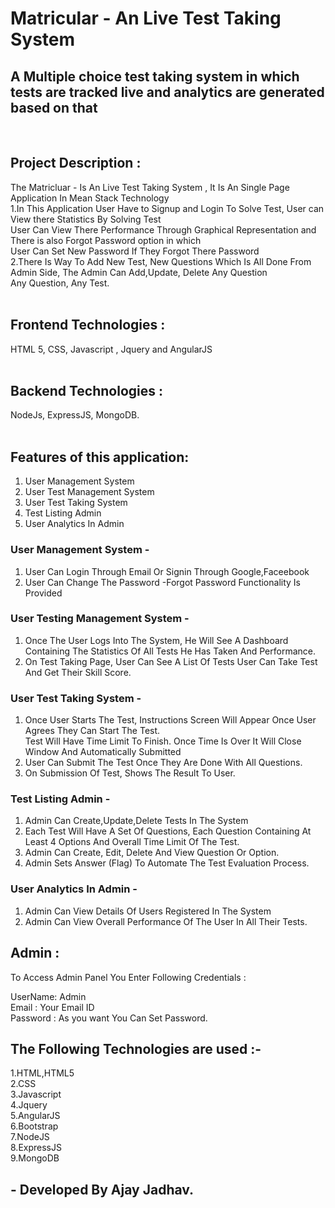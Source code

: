 # Matricular - An Live Test Taking System <br/>

 ## A Multiple choice test taking system in which tests are tracked live and analytics are generated based on that <br/>
<br/>

## Project Description :<br/>

The Matricluar - Is An Live Test Taking System , It Is An Single Page Application In Mean Stack Technology <br/>
1.In This Application User Have to Signup and Login To Solve Test, User can View there Statistics By Solving Test <br/>
User Can View There Performance Through Graphical Representation and There is also Forgot Password option in which <br/>
User Can Set New Password If They Forgot There Password <br/>
2.There Is Way To Add New Test, New Questions Which Is All Done From Admin Side, The Admin Can Add,Update, Delete Any Question <br/>
Any Question, Any Test.<br/>
<br/>
## Frontend Technologies : <br/>
HTML 5, CSS, Javascript , Jquery and AngularJS <br/>
<br/>
## Backend Technologies : <br/>
NodeJs, ExpressJS, MongoDB. <br/>
<br/>
## Features of this application: <br/>

1. User Management System <br/>
2. User Test Management System <br/>
3. User Test Taking System <br/>
4. Test Listing Admin <br/>
5. User Analytics In Admin <br/>
  
### User Management System - <br/>
    
 1. User Can Login Through Email Or Signin Through Google,Faceebook <br/>
 2. User Can Change The Password -Forgot Password Functionality Is Provided <br/>
            
### User Testing Management System - <br/>
    
1. Once The User Logs Into The System, He Will  See A Dashboard Containing The Statistics Of All Tests He Has Taken And Performance. <br/>   
2. On Test Taking Page, User Can See A List Of Tests User Can Take Test And Get Their Skill Score. <br/>

### User Test Taking System - <br/>
   
1. Once User Starts The Test, Instructions Screen Will Appear Once User Agrees They Can Start The Test. <br/>
   Test Will Have Time Limit To Finish. Once Time Is Over It Will  Close Window And  Automatically Submitted <br/>
2. User Can Submit The Test Once They Are Done With All Questions.<br/>                           
3. On Submission Of Test, Shows The Result To User.<br/>

### Test Listing Admin - <br/>

1. Admin Can Create,Update,Delete Tests In The System <br/>
2. Each Test Will Have A Set Of Questions, Each Question Containing At Least 4 Options And Overall Time Limit Of The Test. <br/>
3. Admin Can  Create, Edit, Delete And View Question Or Option.
4. Admin Sets Answer (Flag) To Automate The Test Evaluation Process. <br/>

### User Analytics In Admin - <br/>
    
1. Admin Can View Details Of Users Registered In The System <br/>
2. Admin Can View Overall Performance Of The User In All Their Tests. <br/>

## Admin : <br/>
To Access Admin Panel You Enter Following Credentials : <br/>

UserName: Admin <br/>
Email : Your Email ID <br/>
Password : As you want You Can Set Password. <br/>

## The Following Technologies are used :- <br/>
1.HTML,HTML5 </br>
2.CSS </br>
3.Javascript </br>
4.Jquery </br>
5.AngularJS </br>
6.Bootstrap </br>
7.NodeJS </br>
8.ExpressJS </br>
9.MongoDB </br>

 ## - Developed By Ajay Jadhav.
